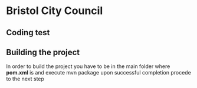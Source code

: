 # Bristol City Council
## Coding test

## Building the project

In order to build the project you have to be in the main folder where **pom.xml** is and execute
    mvn package
upon successful completion procede to the next step
